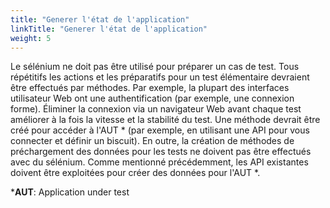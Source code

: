 ```yaml
---
title: "Generer l'état de l'application"
linkTitle: "Generer l'état de l'application"
weight: 5
---
```


Le sélénium ne doit pas être utilisé pour préparer un cas de test. Tous répétitifs
les actions et les préparatifs pour un test élémentaire devraient être effectués par
méthodes. Par exemple, la plupart des interfaces utilisateur 
Web ont une authentification (par exemple, une connexion
forme). Éliminer la connexion via un navigateur Web avant chaque test
améliorer à la fois la vitesse et la stabilité du test. Une méthode devrait être
créé pour accéder à l'AUT * (par exemple, en utilisant une API pour vous connecter et définir un
biscuit). En outre, la création de méthodes de préchargement des données pour
les tests ne doivent pas être effectués avec du sélénium. Comme mentionné précédemment,
les API existantes doivent être exploitées pour créer des données pour l'AUT *.

***AUT**: Application under test

